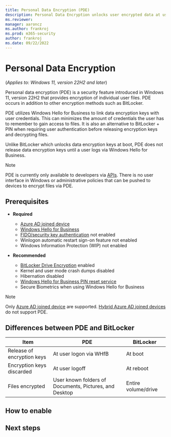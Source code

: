 ```yaml
---
title: Personal Data Encryption (PDE)
description: Personal Data Encryption unlocks user encrypted data at user logon instead of at boot
ms.reviewer: 
manager: aaroncz
ms.author: frankroj
ms.prod: m365-security
author: frankroj
ms.date: 09/22/2022
---
```



# Personal Data Encryption
<!-- Max 5963468 OS 32516487 -->
(*Applies to: Windows 11, version 22H2 and later*)

Personal data encryption (PDE) is a security feature introduced in Windows 11, version 22H2 that provides encryption of individual user files. PDE occurs in addition to other encryption methods such as BitLocker.

PDE utilizes Windows Hello for Business to link data encryption keys with user credentials. This can minimizes the amount of credentials the user has to remember to gain access to files. It is also an alternative to BitLocker + PIN when requiring user authentication before releasing encryption keys and decrypting files.

Unlike BitLocker which unlocks data encryption keys at boot, PDE does not release data encryption keys until a user logs via Windows Hello for Business.

> [!NOTE]
> PDE is currently only available to developers via [APIs](/uwp/api/windows.security.dataprotection.userdataprotectionmanager.md). There is no user interface in Windows or administrative policies that can be pushed to devices to encrypt files via PDE.

## Prerequisites

- **Required**
  - [Azure AD joined device](/azure/active-directory/devices/concept-azure-ad-join.md)
  - [Windows Hello for Business](/security/identity-protection/hello-for-business/hello-overview.md)
  - [FIDO/security key authentication](/security/identity-protection/hello-for-business/microsoft-compatible-security-key.md) not enabled
  - Winlogon automatic restart sign-on feature not enabled
  - Windows Information Protection (WIP) not enabled
  
- **Recommended**
  - [BitLocker Drive Encryption](/security/information-protection/bitlocker/bitlocker-overview.md) enabled
  - Kernel and user mode crash dumps disabled
  - Hibernation disabled
  - [Windows Hello for Business PIN reset service](/security/identity-protection/hello-for-business/hello-feature-pin-reset.md)
  - Secure Biometrics when using Windows Hello for Business

> [!NOTE]
> Only [Azure AD joined device](/azure/active-directory/devices/concept-azure-ad-join.md) are supported. [Hybrid Azure AD joined devices](/azure/active-directory/devices/concept-azure-ad-join-hybrid.md) do not support PDE.

## Differences between PDE and BitLocker


| Item | PDE | BitLocker |
|--|--|--|
| Release of encryption keys | At user logon via WHfB | At boot |
| Encryption keys discarded | At user logoff | At reboot |
| Files encrypted | User known folders of Documents, Pictures, and Desktop | Entire volume/drive |

## How to enable

## Next steps
